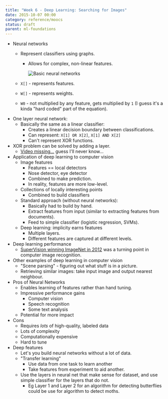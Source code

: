 ```yaml
---
title: "Week 6 - Deep Learning: Searching for Images"
date: 2015-10-07 00:00
category: reference/moocs
status: draft
parent: ml-foundations
---
```


* Neural networks
    * Represent classifiers using graphs.

        * Allows for complex, non-linear features.

            ![Basic neural networks](/_media/ml-foundations-basic-neural-network.png)

    * ``X[]`` - represents features.
    * ``W[]`` - represents weights.
    * ``W0`` - not multiplied by any feature, gets multiplied by ``1`` (I guess it's a kinda "hard coded" part of the equation).
* One layer neural network:
    * Basically the same as a linear classifier:
        * Creates a linear decision boundary between classifications.
        * Can represent: ``X[1] OR X[2]``, ``X[1] AND X[2]``
        * Can't represent XOR functions.
* XOR problem can be solved by adding a layer.
    * [Video missing...](https://www.coursera.org/learn/ml-foundations/lecture/iJyru/learning-very-non-linear-features-with-neural-networks/discussions/Qm4R4G9OEeWDzg4yGnIlTw#input-container) guess I'll never know...
* Application of deep learning to computer vision
    * Image features
        * Features == local detectors
        * Nose detector, eye detector
        * Combined to make prediction.
        * In reality, features are more low-level.
    * Collections of locally interesting points
        * Combined to build classifiers
    * Standard approach (without neural networks):
        * Basically had to build by hand.
        * Extract features from input (similar to extracting features from documents).
        * Feed to simple classifier (logistic regression, SVMs).
    * Deep learning: implicity earns features
        * Multiple layers.
        * Different features are captured at different levels.
* Deep learning performance
    * [SuperVision winning ImageNet in 2012](http://www.technologyreview.com/view/530561/the-revolutionary-technique-that-quietly-changed-machine-vision-forever/) was a turning point in computer image recognition.
* Other examples of deep learning in computer vision
    * "Scene parsing" - figuring out what stuff is in a picture.
    * Retrieving similar images: take input image and output nearest neighbour.
* Pros of Neural Networks
    * Enables learning of features rather than hand tuning.
    * Impressive performance gains
        * Computer vision
        * Speech recognition
        * Some text analysis
    * Potential for more impact
* Cons
    * Requires *lots* of high-quality, labeled data
    * Lots of complexity
    * Computationally expensive
    * Hard to tune
* Deep features
    * Let's you build neural networks without a lot of data.
    * "Transfer learning"
        * Use data from one task to learn another
        * Take features from experiment to aid another.
    * Use the layers in neural net that make sense for dataset, and use simple classifier for the layers that do not.
        * Eg Layer 1 and Layer 2 for an algorithm for detecting butterflies could be use for algorithm to detect moths.
